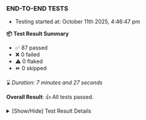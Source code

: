 ### END-TO-END TESTS

- Testing started at: October 11th 2025, 4:46:47 pm

**📦 Test Result Summary**

- ✅ 87 passed
- ❌ 0 failed
- ⚠️ 0 flaked
- ⏩ 0 skipped

⌛ _Duration: 7 minutes and 27 seconds_

**Overall Result**: 👍 All tests passed.



<details>
    <summary>[Show/Hide] Test Result Details</summary>
    <div markdown="1">

| Test | Browser | Test Case | Tags | Result |
| :---: | :---: | :--- | :---: | :---: |

</div>
</details>


<!-- To see the full report, please visit our CI/CD pipeline with reporter. -->